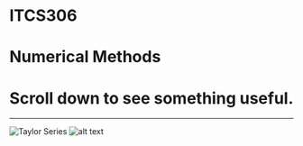 # ITCS306
# Numerical Methods
# Scroll down to see something useful.
***
![Taylor Series](https://i.pinimg.com/originals/58/92/09/589209602fcdd4778b158592e7955a5e.png "memes")
![alt text](https://2.bp.blogspot.com/-IpWBrLhAB6w/XMaWK4Z5KDI/AAAAAAAAAJA/10joEkrrAYYUdQhVOeqTrIyElNkhccA7ACLcBGAs/s1600/IMG_20190427_201318_572.jpg "memes")

